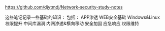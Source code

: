 https://github.com/djytmdj/Network-security-study-notes
 
这些笔记记录一些基础的知识：
包括：
APP渗透
WEB安全基础
Windows&Linux权限提升
中间库漏洞
内网渗透&横向移动
安全加固
应急响应
权限维持